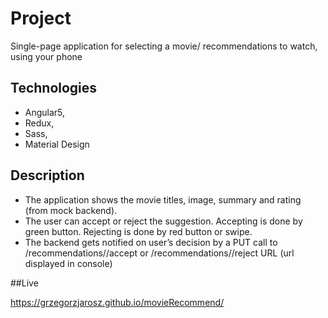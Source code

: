 # Project

Single-page application for selecting a movie/ recommendations to watch, using your phone

## Technologies

* Angular5,
* Redux,
* Sass,
* Material Design

## Description

* The application shows the movie titles, image, summary and rating (from mock backend).
* The user can accept or reject the suggestion. Accepting is done by green button. Rejecting is
done by red button or swipe.
* The backend gets notified on user’s decision by a PUT call to /recommendations/<id>/accept or /recommendations/<id>/reject URL (url displayed in console)

##Live

https://grzegorzjarosz.github.io/movieRecommend/
